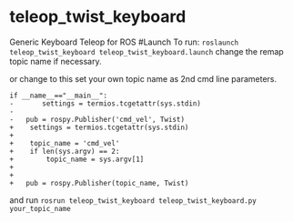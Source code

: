 # teleop_twist_keyboard
Generic Keyboard Teleop for ROS
#Launch
To run: `roslaunch teleop_twist_keyboard teleop_twist_keyboard.launch` change the remap topic name if necessary.

or change to this set your own topic name as 2nd cmd line parameters.

 ```
 if __name__=="__main__":
-    	settings = termios.tcgetattr(sys.stdin)
-	
-	pub = rospy.Publisher('cmd_vel', Twist)
+    settings = termios.tcgetattr(sys.stdin)
+
+    topic_name = 'cmd_vel'
+    if len(sys.argv) == 2:
+        topic_name = sys.argv[1]
+
+
+	pub = rospy.Publisher(topic_name, Twist)
```

and run `rosrun teleop_twist_keyboard teleop_twist_keyboard.py your_topic_name`

